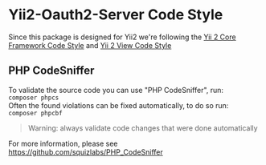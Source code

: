 Yii2-Oauth2-Server Code Style
=============================

Since this package is designed for Yii2 we're following the [Yii 2 Core Framework Code Style](
https://github.com/yiisoft/yii2/blob/master/docs/internals/core-code-style.md#yii-2-core-framework-code-style)
and [Yii 2 View Code Style](
https://github.com/yiisoft/yii2/blob/master/docs/internals/view-code-style.md#yii-2-view-code-style)

PHP CodeSniffer
---------------
To validate the source code you can use "PHP CodeSniffer", run:   
`composer phpcs`  
Often the found violations can be fixed automatically, to do so run:  
`composer phpcbf`  
> Warning: always validate code changes that were done automatically

For more information, please see https://github.com/squizlabs/PHP_CodeSniffer
